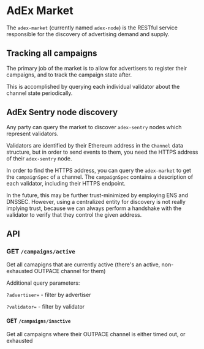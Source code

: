 # AdEx Market

The `adex-market` (currently named `adex-node`) is the RESTful service responsible for the discovery of advertising demand and supply.

## Tracking all campaigns

The primary job of the market is to allow for advertisers to register their campaigns, and to track the campaign state after.

This is accomplished by querying each individual validator about the channel state periodically.

## AdEx Sentry node discovery

Any party can query the market to discover `adex-sentry` nodes which represent validators.

Validators are identified by their Ethereum address in the `Channel` data structure, but in order to send events to them, you need the HTTPS address of their `adex-sentry` node.

In order to find the HTTPS address, you can query the `adex-market` to get the `campaignSpec` of a channel. The `campaignSpec` contains a description of each validator, including their HTTPS endpoint.

In the future, this may be further trust-minimized by employing ENS and DNSSEC. However, using a centralized entity for discovery is not really implying trust, because we can always perform a handshake with the validator to verify that they control the given address.


## API

### GET `/campaigns/active`

Get all camapigns that are currently active (there's an active, non-exhausted OUTPACE channel for them)

Additional query parameters:

`?advertiser=` - filter by advertiser

`?validator=` - filter by validator

#### GET `/campaigns/inactive`

Get all campaigns where their OUTPACE channel is either timed out, or exhausted
